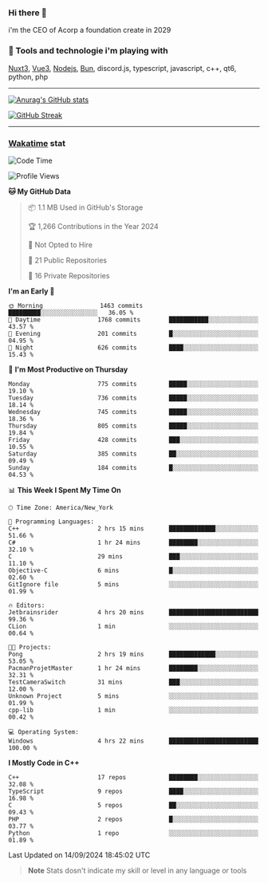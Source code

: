 ### Hi there 👋

i'm the CEO of Acorp a foundation create in 2029  

### 🧰 Tools and technologie i'm playing with

[Nuxt3](https://nuxt.com), [Vue3](https://vuejs.org/), [Nodejs](https://nodejs.org), [Bun](https://bun.sh/), discord.js, typescript, javascript, c++, qt6, python, php

---

[![Anurag's GitHub stats](https://github-readme-stats.vercel.app/api?username=ackimixs&show_icons=true&theme=github_dark&count_private=true)](https://www.ackimixs.xyz)

[![GitHub Streak](https://github-readme-streak-stats.herokuapp.com?user=Ackimixs&theme=github-dark-blue&date_format=j%20M%5B%20Y%5D&mode=weekly)](https://git.io/streak-stats)

---
 
 ### [Wakatime](https://wakatime.com/) stat

<!--START_SECTION:waka-->
![Code Time](http://img.shields.io/badge/Code%20Time-1%2C266%20hrs%2010%20mins-blue)

![Profile Views](http://img.shields.io/badge/Profile%20Views-0-blue)

**🐱 My GitHub Data** 

> 📦 1.1 MB Used in GitHub's Storage 
 > 
> 🏆 1,266 Contributions in the Year 2024
 > 
> 🚫 Not Opted to Hire
 > 
> 📜 21 Public Repositories 
 > 
> 🔑 16 Private Repositories 
 > 
**I'm an Early 🐤** 

```text
🌞 Morning                1463 commits        █████████░░░░░░░░░░░░░░░░   36.05 % 
🌆 Daytime                1768 commits        ███████████░░░░░░░░░░░░░░   43.57 % 
🌃 Evening                201 commits         █░░░░░░░░░░░░░░░░░░░░░░░░   04.95 % 
🌙 Night                  626 commits         ████░░░░░░░░░░░░░░░░░░░░░   15.43 % 
```
📅 **I'm Most Productive on Thursday** 

```text
Monday                   775 commits         █████░░░░░░░░░░░░░░░░░░░░   19.10 % 
Tuesday                  736 commits         █████░░░░░░░░░░░░░░░░░░░░   18.14 % 
Wednesday                745 commits         █████░░░░░░░░░░░░░░░░░░░░   18.36 % 
Thursday                 805 commits         █████░░░░░░░░░░░░░░░░░░░░   19.84 % 
Friday                   428 commits         ███░░░░░░░░░░░░░░░░░░░░░░   10.55 % 
Saturday                 385 commits         ██░░░░░░░░░░░░░░░░░░░░░░░   09.49 % 
Sunday                   184 commits         █░░░░░░░░░░░░░░░░░░░░░░░░   04.53 % 
```


📊 **This Week I Spent My Time On** 

```text
🕑︎ Time Zone: America/New_York

💬 Programming Languages: 
C++                      2 hrs 15 mins       █████████████░░░░░░░░░░░░   51.66 % 
C#                       1 hr 24 mins        ████████░░░░░░░░░░░░░░░░░   32.10 % 
C                        29 mins             ███░░░░░░░░░░░░░░░░░░░░░░   11.10 % 
Objective-C              6 mins              █░░░░░░░░░░░░░░░░░░░░░░░░   02.60 % 
GitIgnore file           5 mins              ░░░░░░░░░░░░░░░░░░░░░░░░░   01.99 % 

🔥 Editors: 
Jetbrainsrider           4 hrs 20 mins       █████████████████████████   99.36 % 
CLion                    1 min               ░░░░░░░░░░░░░░░░░░░░░░░░░   00.64 % 

🐱‍💻 Projects: 
Pong                     2 hrs 19 mins       █████████████░░░░░░░░░░░░   53.05 % 
PacmanProjetMaster       1 hr 24 mins        ████████░░░░░░░░░░░░░░░░░   32.31 % 
TestCameraSwitch         31 mins             ███░░░░░░░░░░░░░░░░░░░░░░   12.00 % 
Unknown Project          5 mins              ░░░░░░░░░░░░░░░░░░░░░░░░░   01.99 % 
cpp-lib                  1 min               ░░░░░░░░░░░░░░░░░░░░░░░░░   00.42 % 

💻 Operating System: 
Windows                  4 hrs 22 mins       █████████████████████████   100.00 % 
```

**I Mostly Code in C++** 

```text
C++                      17 repos            ████████░░░░░░░░░░░░░░░░░   32.08 % 
TypeScript               9 repos             ████░░░░░░░░░░░░░░░░░░░░░   16.98 % 
C                        5 repos             ██░░░░░░░░░░░░░░░░░░░░░░░   09.43 % 
PHP                      2 repos             █░░░░░░░░░░░░░░░░░░░░░░░░   03.77 % 
Python                   1 repo              ░░░░░░░░░░░░░░░░░░░░░░░░░   01.89 % 
```




 Last Updated on 14/09/2024 18:45:02 UTC
<!--END_SECTION:waka-->

> **Note**
> Stats dosn't indicate my skill or level in any language or tools
